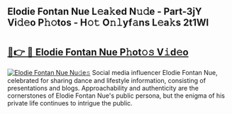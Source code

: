 ## Elodie Fontan Nue L𝚎a𝚔ed N𝚞𝚍e - Part-3jY Vi𝚍𝚎o P𝚑𝚘tos - H𝚘𝚝 O𝚗𝚕yf𝚊ns L𝚎a𝚔s 2t1Wl

# <h2><a href="http://kfbpq3.oniu.top/?m=Elodie+Fontan+Nue">🔗👉 🔴 Elodie Fontan Nue P𝚑ot𝚘𝚜 V𝚒d𝚎o</a></h2>

[![Elodie Fontan Nue Nu𝚍e𝚜](https://i.imgur.com/0qMVB7G.gif)](http://kfbpq3.oniu.top/?m=Elodie+Fontan+Nue)
Social media influencer Elodie Fontan Nue, celebrated for sharing dance and lifestyle information, consisting of presentations and blogs. Approachability and authenticity are the cornerstones of Elodie Fontan Nue's public persona, but the enigma of his private life continues to intrigue the public.  

